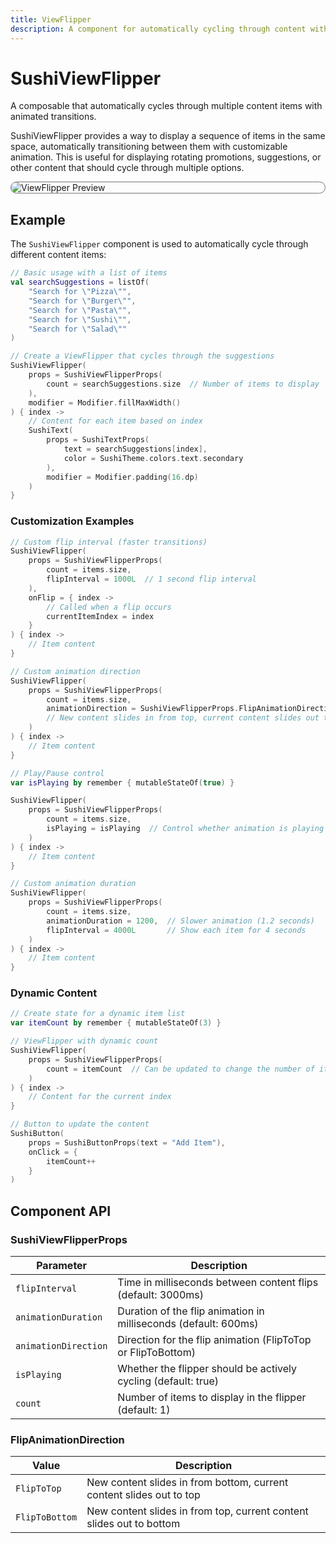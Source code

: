 ```yaml
---
title: ViewFlipper
description: A component for automatically cycling through content with animated transitions
---
```


# SushiViewFlipper

A composable that automatically cycles through multiple content items with animated transitions.

SushiViewFlipper provides a way to display a sequence of items in the same space, automatically
transitioning between them with customizable animation. This is useful for displaying
rotating promotions, suggestions, or other content that should cycle through multiple options.

<div style="max-width: 800px; max-height: 340px; border-radius: 20px; overflow: hidden; border: 1px solid #777;">
    <img src="../preview_view_flipper.png" alt="ViewFlipper Preview">
</div>

## Example

The `SushiViewFlipper` component is used to automatically cycle through different content items:

```kotlin
// Basic usage with a list of items
val searchSuggestions = listOf(
    "Search for \"Pizza\"",
    "Search for \"Burger\"",
    "Search for \"Pasta\"",
    "Search for \"Sushi\"",
    "Search for \"Salad\""
)

// Create a ViewFlipper that cycles through the suggestions
SushiViewFlipper(
    props = SushiViewFlipperProps(
        count = searchSuggestions.size  // Number of items to display
    ),
    modifier = Modifier.fillMaxWidth()
) { index ->
    // Content for each item based on index
    SushiText(
        props = SushiTextProps(
            text = searchSuggestions[index],
            color = SushiTheme.colors.text.secondary
        ),
        modifier = Modifier.padding(16.dp)
    )
}
```

### Customization Examples

```kotlin
// Custom flip interval (faster transitions)
SushiViewFlipper(
    props = SushiViewFlipperProps(
        count = items.size,
        flipInterval = 1000L  // 1 second flip interval
    ),
    onFlip = { index ->
        // Called when a flip occurs
        currentItemIndex = index
    }
) { index ->
    // Item content
}

// Custom animation direction
SushiViewFlipper(
    props = SushiViewFlipperProps(
        count = items.size,
        animationDirection = SushiViewFlipperProps.FlipAnimationDirection.FlipToBottom
        // New content slides in from top, current content slides out to bottom
    )
) { index ->
    // Item content
}

// Play/Pause control
var isPlaying by remember { mutableStateOf(true) }

SushiViewFlipper(
    props = SushiViewFlipperProps(
        count = items.size,
        isPlaying = isPlaying  // Control whether animation is playing
    )
) { index ->
    // Item content
}

// Custom animation duration
SushiViewFlipper(
    props = SushiViewFlipperProps(
        count = items.size,
        animationDuration = 1200,  // Slower animation (1.2 seconds)
        flipInterval = 4000L       // Show each item for 4 seconds
    )
) { index ->
    // Item content
}
```

### Dynamic Content

```kotlin
// Create state for a dynamic item list
var itemCount by remember { mutableStateOf(3) }

// ViewFlipper with dynamic count
SushiViewFlipper(
    props = SushiViewFlipperProps(
        count = itemCount  // Can be updated to change the number of items
    )
) { index ->
    // Content for the current index
}

// Button to update the content
SushiButton(
    props = SushiButtonProps(text = "Add Item"),
    onClick = {
        itemCount++
    }
)
```

## Component API

### SushiViewFlipperProps

| Parameter                               | Description                      |
|-----------------------------------------|----------------------------------|
| <div class='parameter'>`flipInterval`</div>| Time in milliseconds between content flips (default: 3000ms) |
| <div class='parameter'>`animationDuration`</div>| Duration of the flip animation in milliseconds (default: 600ms) |
| <div class='parameter'>`animationDirection`</div>| Direction for the flip animation (FlipToTop or FlipToBottom) |
| <div class='parameter'>`isPlaying`</div>| Whether the flipper should be actively cycling (default: true) |
| <div class='parameter'>`count`</div>| Number of items to display in the flipper (default: 1) |

### FlipAnimationDirection

| Value                                   | Description                      |
|-----------------------------------------|----------------------------------|
| <div class='parameter'>`FlipToTop`</div>| New content slides in from bottom, current content slides out to top |
| <div class='parameter'>`FlipToBottom`</div>| New content slides in from top, current content slides out to bottom |